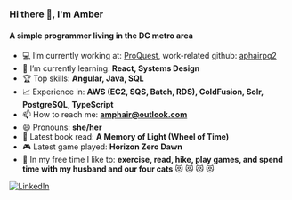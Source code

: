 ### Hi there 👋, I'm Amber
#### A simple programmer living in the DC metro area

- 💻 I’m currently working at: [ProQuest](https://www.proquest.com/), work-related github: [aphairpq2](https://github.com/aphairpq2)
- 🌱 I’m currently learning: **React, Systems Design**
- 🏆 Top skills: **Angular, Java, SQL**
- 📈 Experience in: **AWS (EC2, SQS, Batch, RDS), ColdFusion, Solr, PostgreSQL, TypeScript**
- 📫 How to reach me: **amphair@outlook.com**
- 😄 Pronouns: **she/her**
- 📕 Latest book read: **A Memory of Light (Wheel of Time)**
- 🎮 Latest game played: **Horizon Zero Dawn**
- 🏃 In my free time I like to: **exercise, read, hike, play games, and spend time with my husband and our four cats** 😻 😻 😻 😻

 [![LinkedIn](https://img.shields.io/badge/-LinkedIn-61DAFB?style=flat&logo=LinkedIn&logoColor=white&color=0077B5)](https://www.linkedin.com/in/amberphair/)
